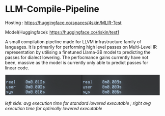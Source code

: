 # LLM-Compile-Pipeline
Hosting : https://huggingface.co/spaces/4skin/MLIR-Test

Model(Huggingface): https://huggingface.co/4skin/test1

A small compilation pipeline made for LLVM infrastructure family of languages. It is primarily for performing high level passes on Multi-Level IR representation by utilising a finetuned Llama-3B model to predicting the passes for dialect lowering. The perfocmance gains currently have not been, massive as the model is currently only able to predict passes for linear code.

![screenshot](https://github.com/toxicteddy00077/LLM-Compile-Pipeline/blob/main/assets/Screenshot%20from%202025-06-20%2022-43-04.png)

*left side: avg execution time for standard lowered executable ; right avg execution time for optimally lowered executable*


